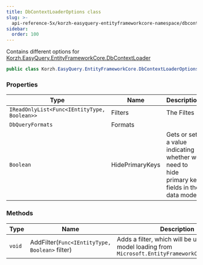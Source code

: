 ```yaml
---
title: DbContextLoaderOptions class
slug: >-
  api-reference-5x/korzh-easyquery-entityframeworkcore-namespace/dbcontextloaderoptions-class
sidebar:
  order: 100
---
```


Contains different options for [Korzh.EasyQuery.EntityFrameworkCore.DbContextLoader](///easyquery/docs/api-reference-5x/korzh-easyquery-entityframeworkcore-namespace/dbcontextloader-class)
```csharp
public class Korzh.EasyQuery.EntityFrameworkCore.DbContextLoaderOptions

```

### Properties

| Type | Name | Description | 
| --- | --- | --- | 
| `IReadOnlyList<Func<IEntityType, Boolean>>` | Filters | The Filtes | 
| `DbQueryFormats` | Formats |  | 
| `Boolean` | HidePrimaryKeys | Gets or sets a value indicating whether we need to hide primary key fields in the data model. | 


### Methods

| Type | Name | Description | 
| --- | --- | --- | 
| `void` | AddFilter(`Func<IEntityType, Boolean>` filter) | Adds a filter, which will be used during model loading from `Microsoft.EntityFrameworkCore.DbContext` |
